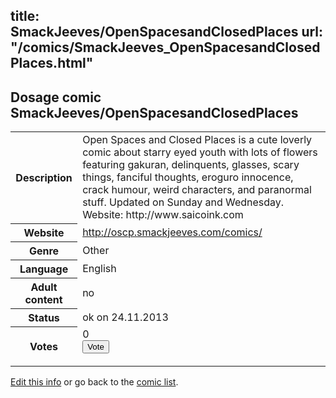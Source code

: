 title: SmackJeeves/OpenSpacesandClosedPlaces
url: "/comics/SmackJeeves_OpenSpacesandClosedPlaces.html"
---
Dosage comic SmackJeeves/OpenSpacesandClosedPlaces
-----------------------------------------

<p id="msg"></p>
<script type="text/javascript">
if (window.location.search === '?edit_info_mail=sent_ok') {
  var elem = document.getElementById("msg");
  elem.innerHTML = 'Edited information sucessfully sent for review, which is usually done daily. Thanks!';
  elem.className = 'ok';
}
</script>
<table class="comicinfo">
<tr>
<th>Description</th><td>Open Spaces and Closed Places is a cute loverly comic about starry eyed youth with lots of flowers featuring gakuran, delinquents, glasses, scary things, fanciful thoughts, eroguro innocence, crack humour, weird characters, and paranormal stuff. Updated on Sunday and Wednesday. Website: http://www.saicoink.com</td>
</tr>
<tr>
<th>Website</th><td><a href="http://oscp.smackjeeves.com/comics/">http://oscp.smackjeeves.com/comics/</a></td>
</tr>
<tr>
<th>Genre</th><td>Other</td>
</tr>
<tr>
<th>Language</th><td>English</td>
</tr>
<tr>
<th>Adult content</th><td>no</td>
</tr>
<tr>
<th>Status</th><td>ok on 24.11.2013</td>
</tr>
<tr>
<th>Votes</th><td>0
<form action="http://gaecounter.appspot.com/count/" method="POST">
<input name="name" type="hidden" value="SmackJeeves_OpenSpacesandClosedPlaces"/>
<input name="uid" type="hidden" id="voteuid" value=""/>
<input type="submit" value="Vote"/>
</form>
</td>
</tr>
</table>
<script type="text/javascript">
var ua = navigator.userAgent;
document.getElementById("voteuid").value = ua.replace(/[^a-zA-Z0-9\._:]/g , "_");;
</script>

[Edit this info](SmackJeeves_OpenSpacesandClosedPlaces_edit.html) or go back to the [comic list](../comic-index.html).
